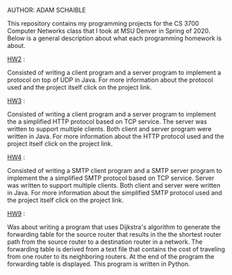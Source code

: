 AUTHOR: ADAM SCHAIBLE

This repository contains my programming projects for the CS 3700 Computer Networks class that I took at MSU Denver in Spring of 2020. Below is a general description about what each programming homework is about. 

[HW2](https://github.com/AdamSchaible/MSU_Denver/tree/master/CS%203700%20Computer%20Networks%20(Spring%202020)/HW2) :

Consisted of writing a client program and a server program to implement a protocol on top of UDP in Java. For more information about the protocol used and the project itself click on the project link.

[HW3](https://github.com/AdamSchaible/MSU_Denver/tree/master/CS%203700%20Computer%20Networks%20(Spring%202020)/HW3) :

Consisted of writing a client program and a server program to implement the a simplified HTTP protocol based on TCP service. The server was written to support multiple clients. Both client and server program were written in Java. For more information about the HTTP protocol used and the project itself click on the project link.

[HW4](https://github.com/AdamSchaible/MSU_Denver/tree/master/CS%203700%20Computer%20Networks%20(Spring%202020)/HW4) :

Consisted of writing a SMTP client program and a SMTP server program to implement the a simplified SMTP protocol based on TCP service. Server was written to support multiple clients. Both client and server were written in Java. For more information about the simplified SMTP protocol used and the project itself click on the project link.

[HW9](https://github.com/AdamSchaible/MSU_Denver/tree/master/CS%203700%20Computer%20Networks%20(Spring%202020)/HW9) :

Was about writing a program that uses Dijkstra's algorithm to generate the forwarding table for the source router that results in the the shortest router path from the source router to a destination router in a network. The forwarding table is derived from a text file that contains the cost of traveling from one router to its neighboring routers. At the end of the program the forwarding table is displayed. This program is written in Python.